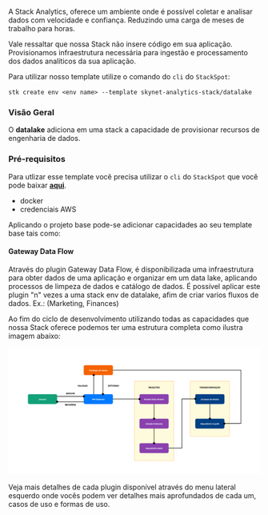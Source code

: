 A Stack Analytics, oferece um ambiente onde é possível coletar e analisar dados com velocidade e confiança. Reduzindo uma carga de meses de trabalho para horas.

Vale ressaltar que nossa Stack  não insere código em sua aplicação. Provisionamos infraestrutura necessária para ingestão e processamento dos dados analíticos da sua aplicação. 

Para utilizar nosso template utilize o comando do `cli` do `StackSpot`:

```
stk create env <env name> --template skynet-analytics-stack/datalake

```

### Visão Geral
O **datalake** adiciona em uma stack a capacidade de provisionar recursos de engenharia de dados.

### Pré-requisitos
Para utlizar esse template você precisa utilizar o `cli` do `StackSpot` que você pode baixar [**aqui**](https://stackspot.com.br/).
- docker
- credenciais AWS


Aplicando o projeto base pode-se adicionar capacidades ao seu template base tais como: 

#### Gateway Data Flow

Através do plugin Gateway Data Flow, é disponibilizada uma infraestrutura para obter dados de uma aplicação e organizar em um data lake, aplicando processos de limpeza de dados e catálogo de dados.
É possível aplicar este plugin "n" vezes a uma stack env de datalake, afim de criar varios fluxos de dados. Ex.: (Marketing, Finances)


Ao fim do ciclo de desenvolvimento utilizando todas as capacidades que nossa Stack oferece podemos ter uma estrutura completa como ilustra imagem abaixo:

![Caso de Uso](https://raw.githubusercontent.com/stack-spot/skynet-analytics-stack/main/use-case.png "Caso de Uso")

Veja mais detalhes de cada plugin disponível através do menu lateral esquerdo onde vocês podem ver detalhes mais aprofundados de cada um, casos de uso e formas de uso. 
